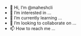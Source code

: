 - 👋 Hi, I’m @maheshcli
- 👀 I’m interested in ...
- 🌱 I’m currently learning ...
- 💞️ I’m looking to collaborate on ...
- 📫 How to reach me ...

<!---
maheshcli/maheshcli is a ✨ special ✨ repository because its `README.md` (this file) appears on your GitHub profile.
You can click the Preview link to take a look at your changes.
--->
